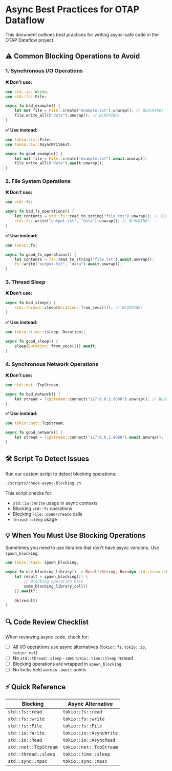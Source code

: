 # Async Best Practices for OTAP Dataflow

This document outlines best practices for writing async-safe code in the OTAP Dataflow project.

## ⚠️ Common Blocking Operations to Avoid

### 1. Synchronous I/O Operations

**❌ Don't use:**
```rust
use std::io::Write;
use std::fs::File;

async fn bad_example() {
    let mut file = File::create("example.txt").unwrap(); // BLOCKING!
    file.write_all(b"data").unwrap(); // BLOCKING!
}
```

**✅ Use instead:**
```rust
use tokio::fs::File;
use tokio::io::AsyncWriteExt;

async fn good_example() {
    let mut file = File::create("example.txt").await.unwrap();
    file.write_all(b"data").await.unwrap();
}
```

### 2. File System Operations

**❌ Don't use:**
```rust
use std::fs;

async fn bad_fs_operations() {
    let contents = std::fs::read_to_string("file.txt").unwrap(); // BLOCKING!
    std::fs::write("output.txt", "data").unwrap(); // BLOCKING!
}
```

**✅ Use instead:**
```rust
use tokio::fs;

async fn good_fs_operations() {
    let contents = fs::read_to_string("file.txt").await.unwrap();
    fs::write("output.txt", "data").await.unwrap();
}
```

### 3. Thread Sleep

**❌ Don't use:**
```rust
async fn bad_sleep() {
    std::thread::sleep(Duration::from_secs(1)); // BLOCKING!
}
```

**✅ Use instead:**
```rust
use tokio::time::{sleep, Duration};

async fn good_sleep() {
    sleep(Duration::from_secs(1)).await;
}
```

### 4. Synchronous Network Operations

**❌ Don't use:**
```rust
use std::net::TcpStream;

async fn bad_network() {
    let stream = TcpStream::connect("127.0.0.1:8080").unwrap(); // BLOCKING!
}
```

**✅ Use instead:**
```rust
use tokio::net::TcpStream;

async fn good_network() {
    let stream = TcpStream::connect("127.0.0.1:8080").await.unwrap();
}
```

## 🛠️ Script To Detect Issues

Run our custom script to detect blocking operations:

```bash
./scripts/check-async-blocking.sh
```

This script checks for:
- `std::io::Write` usage in async contexts
- Blocking `std::fs` operations
- Blocking `File::open/create` calls
- `thread::sleep` usage

## 💡 When You Must Use Blocking Operations

Sometimes you need to use libraries that don't have async versions. Use `spawn_blocking`:

```rust
use tokio::task::spawn_blocking;

async fn use_blocking_library() -> Result<String, Box<dyn std::error::Error>> {
    let result = spawn_blocking(|| {
        // Blocking operation here
        some_blocking_library_call()
    }).await?;
    
    Ok(result)
}
```

## 🔍 Code Review Checklist

When reviewing async code, check for:

- [ ] All I/O operations use async alternatives (`tokio::fs`, `tokio::io`, `tokio::net`)
- [ ] No `std::thread::sleep` - use `tokio::time::sleep` instead
- [ ] Blocking operations are wrapped in `spawn_blocking`
- [ ] No locks held across `.await` points

## ⚡ Quick Reference

| Blocking | Async Alternative |
|----------|------------------|
| `std::fs::read` | `tokio::fs::read` |
| `std::fs::write` | `tokio::fs::write` |
| `std::fs::File` | `tokio::fs::File` |
| `std::io::Write` | `tokio::io::AsyncWrite` |
| `std::io::Read` | `tokio::io::AsyncRead` |
| `std::net::TcpStream` | `tokio::net::TcpStream` |
| `std::thread::sleep` | `tokio::time::sleep` |
| `std::sync::mpsc` | `tokio::sync::mpsc` |
